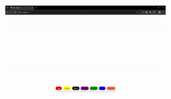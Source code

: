 
![](https://github.com/stutxi/react-practice/blob/master/background-changer/ezgif-4-8d129e6a79.gif)
